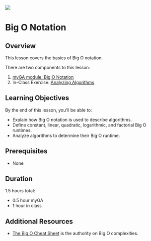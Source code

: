 ![](https://ga-dash.s3.amazonaws.com/production/assets/logo-9f88ae6c9c3871690e33280fcf557f33.png) 

# Big O Notation

## Overview
This lesson covers the basics of Big O notation.

There are two components to this lesson:
1. [myGA module: Big O Notation](https://my.generalassemb.ly/activities/511)
2. In-Class Exercise: [Analyzing Algorithms](https://git.generalassemb.ly/software-engineering-immersive/SEI-Course-Materials/blob/master/6_computer-science-materials/algorithms/big-o-notation/exercises/BigOExercise.md)

## Learning Objectives
By the end of this lesson, you'll be able to:
- Explain how Big O notation is used to describe algorithms.
- Define constant, linear, quadratic, logarithmic, and factorial Big O runtimes.
- Analyze algorithms to determine their Big O runtime.

## Prerequisites
* None

## Duration
1.5 hours total:
* 0.5 hour myGA
* 1 hour in class

## Additional Resources
- [The Big O Cheat Sheet](http://bigocheatsheet.com/) is the authority on Big O complexities.
